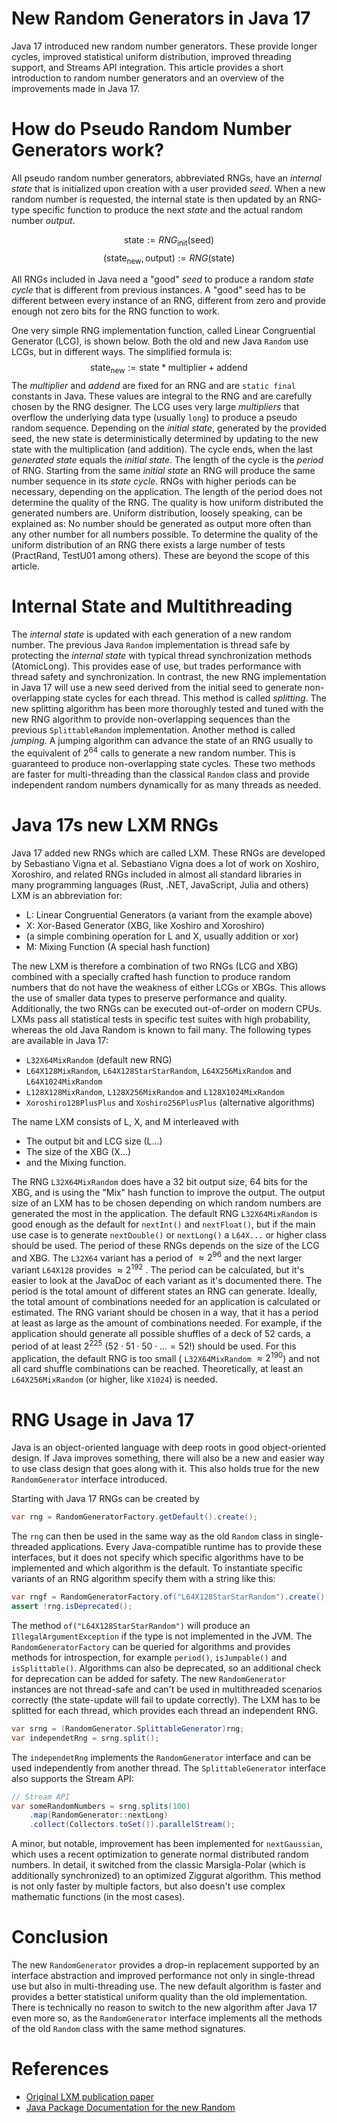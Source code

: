 # New Random Generators in Java 17

Java 17 introduced new random number generators. These provide longer cycles, improved statistical uniform distribution, improved threading support, and Streams API integration. This article provides a short introduction to random number generators and an overview of the improvements made in Java 17.

# How do Pseudo Random Number Generators work?

All pseudo random number generators, abbreviated RNGs, have an _internal state_ that is initialized upon creation with a user provided _seed_. When a new random number is requested, the internal state is then updated by an RNG-type specific function to produce the next _state_ and the actual random number _output_. 

$$ \text{state} := RNG_\text{init}(\text{seed}) $$
 $$ (\text{state}_\text{new}, \text{output}) := RNG(\text{state}) $$

All RNGs included in Java need a "good" _seed_ to produce a random _state cycle_ that is different from previous instances. A "good" seed has to be different between every instance of an RNG, different from zero and provide enough not zero bits for the RNG function to work.

One very simple RNG implementation function, called Linear Congruential Generator (LCG), is shown below. Both the old and new Java `Random` use LCGs, but in different ways. The simplified formula is:
$$ \text{state}_\text{new} := \text{state} * \text{multiplier} + \text{addend} $$
The _multiplier_ and _addend_ are fixed for an RNG and are `static final` constants in Java. These values are integral to the RNG and are carefully chosen by the RNG designer. The LCG uses very large _multipliers_ that overflow the underlying data type (usually `long`) to produce a pseudo random sequence. 
Depending on the _initial state_, generated by the provided seed, the new state is deterministically determined by updating to the new state with the multiplication (and addition). The cycle ends, when the last _generated state_ equals the _initial state_. The length of the cycle is the _period_ of RNG. Starting from the same _initial state_ an RNG will produce the same number sequence in its _state cycle_.
RNGs with higher periods can be necessary, depending on the application. The length of the period does not determine the quality of the RNG. The quality is how uniform distributed the generated numbers are. Uniform distribution, loosely speaking, can be explained as: No number should be generated as output more often than any other number for all numbers possible. To determine the quality of the uniform distribution of an RNG there exists a large number of tests (PractRand, TestU01 among others). These are beyond the scope of this article.

# Internal State and Multithreading
The _internal state_ is updated with each generation of a new random number. The previous Java `Random` implementation is thread safe by protecting the _internal state_ with typical thread synchronization methods (AtomicLong). This provides ease of use, but trades performance with thread safety and synchronization. 
In contrast, the new RNG implementation in Java 17 will use a new seed derived from the initial seed to generate non-overlapping state cycles for each thread. This method is called _splitting_. The new splitting algorithm has been more thoroughly tested and tuned with the new RNG algorithm to provide non-overlapping sequences than the previous `SplittableRandom` implementation.
Another method is called _jumping_. A jumping algorithm can advance the state of an RNG usually to the equivalent of $2^{64}$ calls to generate a new random number. This is guaranteed to produce non-overlapping state cycles.
These two methods are faster for multi-threading than the classical `Random` class and provide independent random numbers dynamically for as many threads as needed.

# Java 17s new LXM RNGs
Java 17 added new RNGs which are called LXM. These RNGs are developed by Sebastiano Vigna et al. Sebastiano Vigna does a lot of work on Xoshiro, Xoroshiro, and related RNGs included in almost all standard libraries in many programming languages (Rust, .NET, JavaScript, Julia and others)
LXM is an abbreviation for:
* L: Linear Congruential Generators (a variant from the example above)
* X: Xor-Based Generator (XBG, like Xoshiro and Xoroshiro)
* (a simple combining operation for L and X, usually addition or xor)
* M: Mixing Function (A special hash function)

The new LXM is therefore a combination of two RNGs (LCG and XBG) combined with a specially crafted hash function to produce random numbers that do not have the weakness of either LCGs or XBGs. This allows the use of smaller data types to preserve performance and quality. Additionally, the two RNGs can be executed out-of-order on modern CPUs. LXMs pass all statistical tests in specific test suites with high probability, whereas the old Java Random is known to fail many.
The following types are available in Java 17:
* `L32X64MixRandom`  (default new RNG)
* `L64X128MixRandom`, `L64X128StarStarRandom`, `L64X256MixRandom` and `L64X1024MixRandom`
* `L128X128MixRandom`, `L128X256MixRandom` and `L128X1024MixRandom`
* `Xoroshiro128PlusPlus` and `Xoshiro256PlusPlus` (alternative algorithms)

The name LXM consists of L, X, and M interleaved with
* The output bit and LCG size (L...)
* The size of the XBG (X...)
* and the Mixing function.

The RNG `L32X64MixRandom` does have a 32 bit output size, 64 bits for the XBG, and is using the "Mix" hash function to improve the output.
The output size of an LXM has to be chosen depending on which random numbers are generated the most in the application. The default RNG `L32X64MixRandom` is good enough as the default for `nextInt()` and `nextFloat()`, but if the main use case is to generate `nextDouble()` or `nextLong()` a `L64X...` or higher class should be used. 
The period of these RNGs depends on the size of the LCG and XBG. The `L32X64` variant has a period of $\approx 2^{96}$ and the next larger variant `L64X128` provides $\approx 2^{192}$ . The period can be calculated, but it's easier to look at the JavaDoc of each variant as it's documented there.
The period is the total amount of different states an RNG can generate. Ideally, the total amount of combinations needed for an application is calculated or estimated. The RNG variant should be chosen in a way, that it has a period at least as large as the amount of combinations needed. For example, if the application should generate all possible shuffles of a deck of 52 cards, a period of at least $2^{225}$ ($52 \cdot 51 \cdot 50 \cdot \ldots = 52!$) should be used. For this application, the default RNG is too small ( `L32X64MixRandom` $\approx 2^{190}$) and not all card shuffle combinations can be reached.  Theoretically, at least an `L64X256MixRandom` (or higher, like `X1024`) is needed.

# RNG Usage in Java 17
Java is an object-oriented language with deep roots in good object-oriented design. If Java improves something, there will also be a new and easier way to use class design that goes along with it. This also holds true for the new `RandomGenerator` interface introduced.

Starting with Java 17 RNGs can be created by
```java
var rng = RandomGeneratorFactory.getDefault().create();
```
The `rng` can then be used in the same way as the old `Random` class in single-threaded applications.
Every Java-compatible runtime has to provide these interfaces, but it does not specify which specific algorithms have to be implemented and which algorithm is the default. To instantiate specific variants of an RNG algorithm specify them with a string like this:
```java
var rngf = RandomGeneratorFactory.of("L64X128StarStarRandom").create();
assert !rng.isDeprecated();
```
The method `of("L64X128StarStarRandom")` will produce an `IllegalArgumentException` if the type is not implemented in the JVM. The `RandomGeneratorFactory` can be queried for algorithms and provides methods for introspection, for example `period()`, `isJumpable()` and `isSplittable()`. Algorithms can also be deprecated, so an additional check for deprecation can be added for safety. 
The new `RandomGenerator` instances are not thread-safe and can't be used in multithreaded scenarios correctly (the state-update will fail to update correctly). The LXM has to be splitted for each thread, which provides each thread an independent RNG.
```java
var srng = (RandomGenerator.SplittableGenerator)rng;
var independetRng = srng.split();
```
The `independetRng` implements the `RandomGenerator` interface and can be used independently from another thread. The `SplittableGenerator` interface also supports the Stream API:
```java
// Stream API
var someRandomNumbers = srng.splits(100)
	.map(RandomGenerator::nextLong)
	.collect(Collectors.toSet()).parallelStream();
```
A minor, but notable, improvement has been implemented for `nextGaussian`, which uses a recent optimization to generate normal distributed random numbers. In detail, it switched from the classic Marsigla-Polar (which is additionally synchronized) to an optimized Ziggurat algorithm. This method is not only faster by multiple factors, but also doesn't use complex mathematic functions (in the most cases).

# Conclusion
The new `RandomGenerator` provides a drop-in replacement supported by an interface abstraction and improved performance not only in single-thread use but also in multi-threading use. The new default algorithm is faster and provides a better statistical uniform quality than the old implementation.
There is technically no reason to switch to the new algorithm after Java 17 even more so, as the `RandomGenerator` interface implements all the methods of the old `Random` class with the same method signatures.

# References
* [Original LXM publication paper](https://doi.org/10.1145/3485525)
* [Java Package Documentation for the new Random](https://docs.oracle.com/en/java/javase/17/docs/api/java.base/java/util/random/package-summary.html)



